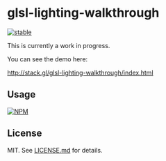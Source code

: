 # glsl-lighting-walkthrough

[![stable](http://badges.github.io/stability-badges/dist/stable.svg)](http://github.com/badges/stability-badges)

This is currently a work in progress.

You can see the demo here:

http://stack.gl/glsl-lighting-walkthrough/index.html

## Usage

[![NPM](https://nodei.co/npm/glsl-lighting-walkthrough.png)](https://nodei.co/npm/glsl-lighting-walkthrough/)

## License

MIT. See [LICENSE.md](http://github.com/stackgl/glsl-lighting-walkthrough/blob/master/LICENSE.md) for details.
